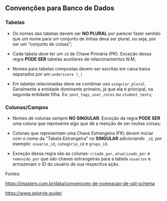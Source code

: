 ## Convenções para Banco de Dados

### Tabelas
- Os nomes das tabelas devem ser **NO PLURAL** por parecer fazer sentido que um nome para um conjunto de linhas deva ser plural, ou seja, por ser um "conjunto de coisas";

- Cada tabela deve ter um `id` de Chave Primária (PK). Exceção dessa regra **PODE SER** tabelas auxiliares de relacionamentos N:M;

- Nomes para tabelas compostas devem ser escritas em caixa baixa separados por um `underscore (_)`

- Em tabelas relacionadas deve-se combinar uso `singular_plural`. Geralmente a entidade dominante primeiro, já que ela é principal, na segunda entidade filha. Ex: `post_tags`, `user_roles` ou `student_tests`;

### Colunas/Campos
- Nomes de colunas sempre **NO SINGULAR**. Exceção da regra **PODE SER** uma coluna que represente algo que dê a menção de ser muitas coisas;

- Colunas que representam uma Chave Estrangeira (FK) devem iniciar com o nome da "Tabela Estrangeira" no **SINGULAR** adicionando `_id`, por exemplo: `usuario_id`, `categoria_id` e `grupo_id`.

- Exceção dessa regra são as colunas: `criado_por`, `atualizado_por` e `removido_por` que são chaves estrangeiras para a tabela `usuarios` e armazenam o ID do usuário de sua respectiva ação. 

Fontes:

https://imasters.com.br/data/convencoes-de-nomeacao-de-sql-schema

https://www.sqlstyle.guide/
